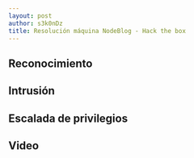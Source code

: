 ```yaml
---
layout: post
author: s3k0nDz
title: Resolución máquina NodeBlog - Hack the box
---
```

## Reconocimiento
## Intrusión
## Escalada de privilegios 
## Video
